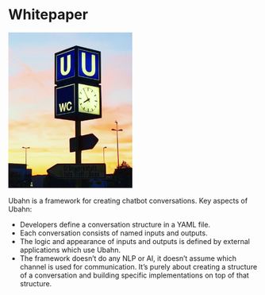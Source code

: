 # Whitepaper

<img src="https://raw.githubusercontent.com/ubahn/whitepaper/master/ubahn.jpg" alt="Ubahn" width="250"/>

Ubahn is a framework for creating chatbot conversations. Key aspects of Ubahn:
* Developers define a conversation structure in a YAML file.
* Each conversation consists of named inputs and outputs.
* The logic and appearance of inputs and outputs is defined by external applications which use Ubahn.
* The framework doesn’t do any NLP or AI, it doesn’t assume which channel is used for communication. It’s purely about creating a structure of a conversation and building specific implementations on top of that structure.
